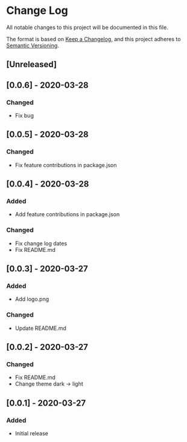 # Change Log

All notable changes to this project will be documented in this file.

The format is based on [Keep a Changelog](https://keepachangelog.com/en/1.0.0/),
and this project adheres to [Semantic Versioning](https://semver.org/spec/v2.0.0.html).

## [Unreleased]

## [0.0.6] - 2020-03-28
### Changed
- Fix bug

## [0.0.5] - 2020-03-28
### Changed
- Fix feature contributions in package.json

## [0.0.4] - 2020-03-28
### Added
- Add feature contributions in package.json

### Changed
- Fix change log dates
- Fix README.md

## [0.0.3] - 2020-03-27
### Added
- Add logo.png

### Changed
- Update README.md

## [0.0.2] - 2020-03-27
### Changed
- Fix README.md
- Change theme dark -> light

## [0.0.1] - 2020-03-27
### Added
- Initial release

